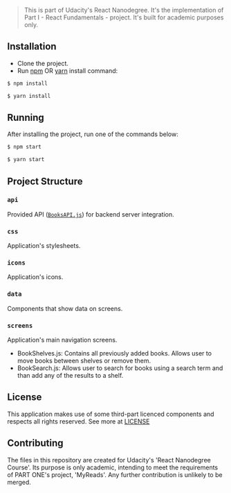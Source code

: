 > This is part of Udacity's React Nanodegree. It's the implementation of Part I - React Fundamentals - project. It's built for academic purposes only.

## Installation
* Clone the project.
* Run [npm](https://www.npmjs.com) OR [yarn](https://yarnpkg.com/) install command:
```bash
$ npm install
```
```bash
$ yarn install
```

## Running
After installing the project, run one of the commands below:
```bash
$ npm start
```
```bash
$ yarn start
```

## Project Structure

### `api`
Provided API ([`BooksAPI.js`](src/BooksAPI.js)) for backend server integration. 

### `css`
Application's stylesheets.

### `icons`
Application's icons.

### `data`
Components that show data on screens.

### `screens`
Application's main navigation screens.
* BookShelves.js: Contains all previously added books. Allows user to move books between shelves or remove them.
* BookSearch.js: Allows user to search for books using a search term and than add any of the results to a shelf.

## License
This application makes use of some third-part licenced components and respects all rights reserved. See more at [LICENSE](LICENSE)

## Contributing
The files in this repository are created for Udacity's 'React Nanodegree Course'. Its purpose is only academic, intending to meet the requirements of PART ONE's project, 'MyReads'. Any further contribution is unlikely to be merged.
